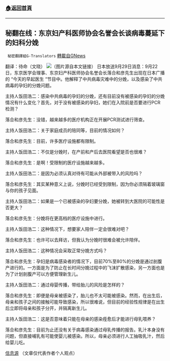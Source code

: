 ###  [:house:返回首頁](https://github.com/ourhimalayas/txt)
---


## 秘翻在线：东京妇产科医师协会名誉会长谈病毒蔓延下的妇科分娩
` 秘密翻譯組G-Translators` [轉載自GNews](https://gnews.org/zh-hans/1561600/)

翻译：待命（文晓）
![](https://assets.gnews.org/wp-content/uploads/2021/09/画像1-17.png)（图片源自本文链接）
日本放送9月29日消息：9月22日，东京医学会理事、东京妇产科医师协会名誉会长落合和彦先生出现在日本广播的 “今天的早起医生 “节目中。他解释了中共病毒灾难中的分娩，以及感染了中共病毒的孕妇的分娩问题。

主持人饭田浩二：感染中共病毒的孕妇的分娩，还有目前没有被感染的孕妇的分娩情况有什么变化？首先，对于没有被感染的孕妇，她们在入院前是否要进行PCR检测？

落合和彦先生：没错，越来越多的医疗机构正在开展PCR测试进行筛查。

主持人饭田浩二：关于家庭成员的陪同等，目前的情况如何？

落合和彦先生：目前，许多医疗设施都有限制。

主持人饭田浩二：不仅是分娩时，在产前和产后去医院看望是否也很难？

落合和彦先生：是啊！受限制的医疗设施越来越多。

主持人饭田浩二：是因为必须认真对待有可能从外部被带入的风险吗？

落合和彦先生：其实某种意义上说，分娩时已经受到限制，因为你必须隔着玻璃窗与你的孩子见面。

主持人饭田浩二：如果是一个已被感染的孕妇要分娩，她被转到大医院的可能性是否更大？

落合和彦先生：分娩将在更高档的医疗设施中进行。

主持人饭田浩二：这种情况下，想要家人陪伴一定会很难对吧？

落合和彦先生：也许可以去拜访，但我认为分娩时很难会被允许陪伴。

主持人饭田浩二：这种情况会采取正常分娩方式吗？

落合和彦先生：孕妇是病毒感染者的情况下，目前70%至80%的分娩是通过剖腹产进行的。一方面是为了防止在长时间分娩过程中的飞沫扩散感染，另一方面也是为了计划剖腹产可以方便管理新生儿。

主持人饭田浩二：通过母婴传播，带给胎儿的风险是怎样的？

落合和彦先生：即便是母亲被感染了，胎儿也不太可能被感染。然而，在出生后，母亲和孩子之间的接触可能导致感染，所以很难说，但目前的经验性规律是在出生后立即将母亲和孩子分开，并隔离新生儿。

主持人饭田浩二：这是否意味着只能在母亲的感染痊愈后才能进行母乳喂养？

落合和彦先生：目前为止还没有关于病毒感染通过母乳传播的报告。乳汁本身没有问题，但直接哺乳有可能使婴儿被感染。所以，母亲必须进行人工抽吸乳汁，然后给婴儿吃。

[信息源](https://news.yahoo.co.jp/articles/c55ebdb004d744bdbfba5f754b1531a09868564c) （文章仅代表作者个人观点）
